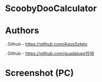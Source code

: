 # ScoobyDooCalculator
# Authors
. Github - https://github.com/AgusSotelo

. Github - https://github.com/guadalupe1516
# Screenshot (PC)

